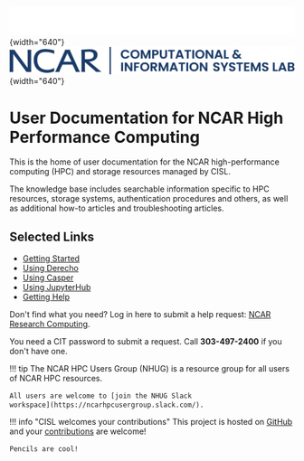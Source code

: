 ![](media/CISL-contemp-logo-white.png#only-dark){width="640"}
![](media/CISL-contemp-logo-blue.png#only-light){width="640"}

# User Documentation for NCAR High Performance Computing

This is the home of user documentation for the NCAR high-performance computing (HPC) and storage resources managed by CISL.

The knowledge base includes searchable information specific to HPC resources, storage systems, authentication procedures and others, as well as additional how-to articles and troubleshooting articles.

## Selected Links

* [Getting Started](./getting-started/index.md)
* [Using Derecho](./compute-systems/derecho/index.md)
* [Using Casper](./compute-systems/casper/index.md)
* [Using JupyterHub](./compute-systems/jupyterhub/index.md)
* [Getting Help](./user-support/index.md)

Don't find what you need? Log in here to submit a help request: [NCAR Research Computing](https://rchelp.ucar.edu/).

You need a CIT password to submit a request. Call **303-497-2400** if you don't have one.


!!! tip
    The NCAR HPC Users Group (NHUG) is a resource group for all users of NCAR HPC resources.

    All users are welcome to [join the NHUG Slack
    workspace](https://ncarhpcusergroup.slack.com/).

!!! info "CISL welcomes your contributions"
    This project is hosted on [GitHub](https://github.com/NCAR/HPC-Docs) and your
    [contributions](./contributing.md)
    are welcome!

    Pencils are cool!
